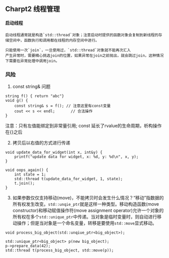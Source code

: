 ## Charpt2 线程管理

#### 启动线程
	启动线程通常就是构造`std::thread`对象；注意启动时提供的函数对象会复制到新线程的存储空间中，函数执行和调用都在线程的内存空间中进行。

	只能使用一次`join`，一旦使用过，`std::thread`对象就不能再次汇入
	产生异常时，需要精心挑选join的位置，如果异常在join之前抛出，就会跳过join，这种情况下需要在异常处理中调用join。

### 风险
1. const string& 问题
```
string f() { return "abc"}
void g() {
	const string& s = f(); // 注意这里有const变量
	cout << s << endl;  	 // 合法操作
}

```
注意：只有左值能绑定到非常量引用; const 延长了rvalue的生命周期，析构操作在{}之后

2. 拷贝后以右值的方式进行传递
```
void update_data_for_widget(int x, int&y) {
	printf("update data for widget, x: %d, y: %d\n", x, y);
}

void oops_again() {
	int state = 1;
	std::thread t(update_data_for_widget, 1, state);
	t.join();
}
```

3. 如果参数仅仅支持移动(move)，不能拷贝时会发生什么情况？“移动”指数据的所有权发生改变。`std::unqie_ptr`就是这样一种类型。移动构造函数(move constructor)和移动赋值操作符(move assignment operator)允许一个对象的所有权在多个`std::unique_ptr`中传递。当对象是临时变量时，则自动进行移动操作；但是当对象是一个命名变量，转移是要使用`std::move`显式移动。
```
void process_big_object(std::unqiue_ptr<big_object>);

std::unique_ptr<big_object> p(new big_object);
p->prepare_data(42);
std::thread t(process_big_object, std::move(p));
```
